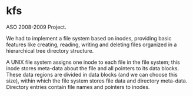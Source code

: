 kfs
===

ASO 2008-2009 Project.

We had to implement a file system based on inodes, providing
basic features like creating, reading, writing and deleting files organized in a
hierarchical tree directory structure.

A UNIX file system assigns one inode to each file in the file system; this
inode stores meta-data about the file and all pointers to its data blocks.
These data regions are divided in data blocks (and we can choose this size),
within which the file system stores file data and directory meta-data.
Directory entries contain file names and pointers to inodes.
